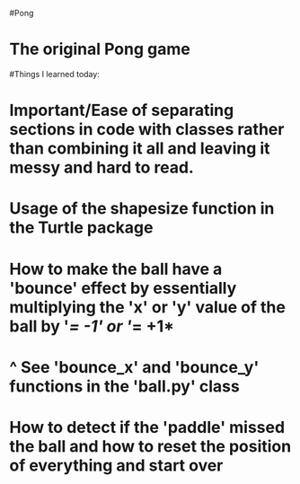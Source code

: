 #Pong
# The original Pong game


#Things I learned today:

# Important/Ease of separating sections in code with classes rather than combining it all and leaving it messy and hard to read.
# Usage of the shapesize function in the Turtle package
# How to make the ball have a 'bounce' effect by essentially multiplying the 'x' or 'y' value of the ball by '*= -1' or '*= +1*
# ^ See 'bounce_x' and 'bounce_y' functions in the 'ball.py' class
# How to detect if the 'paddle' missed the ball and how to reset the position of everything and start over
